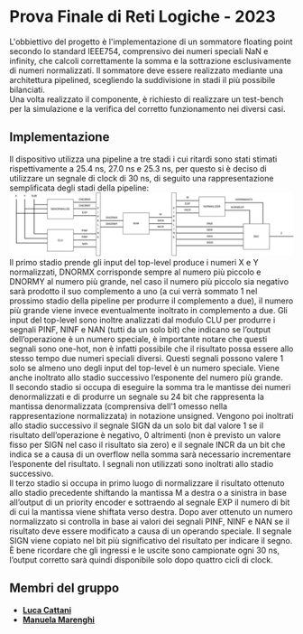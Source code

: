 # Prova Finale di Reti Logiche - 2023
L'obbiettivo del progetto è l'implementazione di un sommatore floating point secondo lo standard IEEE754, comprensivo dei numeri speciali NaN e infinity, che calcoli correttamente la somma e la sottrazione esclusivamente di numeri normalizzati.
Il sommatore deve essere realizzato mediante una architettura pipelined, scegliendo la suddivisione in stadi il più possibile bilanciati. <br>
Una volta realizzato il componente, è richiesto di realizzare un test-bench per la simulazione e la verifica del corretto funzionamento nei diversi casi.
## Implementazione
Il dispositivo utilizza una pipeline a tre stadi i cui ritardi sono stati stimati rispettivamente a 25.4 ns, 27.0 ns e 25.3 ns, per questo si è deciso di utilizzare un segnale di clock di 30 ns, di seguito una rappresentazione semplificata degli stadi della pipeline:<br>
![alt text](https://github.com/SigCatta/Sommatore_IEEE754/blob/main/.pipelie.png)
Il primo stadio prende gli input del top-level produce i numeri X e Y normalizzati, DNORMX corrisponde sempre al numero più piccolo e DNORMY al numero più grande, nel caso il numero più piccolo sia negativo sarà prodotto il suo complemento a uno (a cui verrà sommato 1 nel prossimo stadio della pipeline per produrre il complemento a due), il numero più grande viene invece eventualmente inoltrato in complemento a due. Gli input del top-level sono inoltre analizzati dal modulo CLU per produrre i segnali PINF, NINF e NAN (tutti da un solo bit) che indicano se l’output dell’operazione è un numero speciale, è importante notare che questi segnali sono one-hot, non è infatti possibile che il risultato possa essere allo stesso tempo due numeri speciali diversi. Questi segnali possono valere 1 solo se almeno uno degli input del top-level è un numero speciale. Viene anche inoltrato allo stadio successivo l’esponente del numero più grande. <br>
Il secondo stadio si occupa di eseguire la somma tra le mantisse dei numeri denormalizzati e di produrre un segnale su 24 bit che rappresenta la mantissa denormalizzata (comprensiva dell’1 omesso nella rappresentazione normalizzata) in notazione unsigned. Vengono poi inoltrati allo stadio successivo il segnale SIGN da un solo bit dal valore 1 se il risultato dell’operazione è negativo, 0 altrimenti (non è previsto un valore fisso per SIGN nel caso il risultato sia zero) e il segnale INCR da un bit che indica se a causa di un overflow nella somma sarà necessario incrementare l’esponente del risultato. I segnali non utilizzati sono inoltrati allo stadio successivo.<br>
Il terzo stadio si occupa in primo luogo di normalizzare il risultato ottenuto allo stadio precedente shiftando la mantissa M a destra o a sinistra in base all’output di un priority encoder e sottraendo al segnale EXP il numero di bit di cui la mantissa viene shiftata verso destra. Dopo aver ottenuto un numero normalizzato si controlla in base ai valori dei segnali PINF, NINF e NAN se il risultato deve essere modificato a causa di un operando speciale. Il segnale SIGN viene copiato nel bit più significativo del risultato per indicare il segno. <br>
È bene ricordare che gli ingressi e le uscite sono campionate ogni 30 ns, l’output corretto sarà quindi disponibile solo dopo quattro cicli di clock.

## Membri del gruppo

- [__Luca Cattani__](https://github.com/SigCatta)
- [__Manuela Marenghi__](https://github.com/manuelamarenghi)
